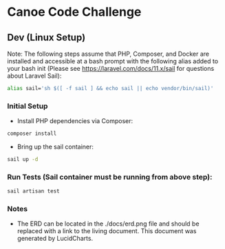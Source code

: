 # Canoe Code Challenge

## Dev (Linux Setup)
Note:
The following steps assume that PHP, Composer, and Docker are installed and
accessible at a bash prompt with the following alias added to your bash init
(Please see https://laravel.com/docs/11.x/sail for questions about Laravel
Sail):
```bash
alias sail='sh $([ -f sail ] && echo sail || echo vendor/bin/sail)'
```

### Initial Setup
- Install PHP dependencies via Composer:
```bash
composer install
```

- Bring up the sail container:
```bash
sail up -d
```

### Run Tests (Sail container must be running from above step):
```bash
sail artisan test
```

### Notes
- The ERD can be located in the ./docs/erd.png file and should be replaced with
  a link to the living document.  This document was generated by LucidCharts.